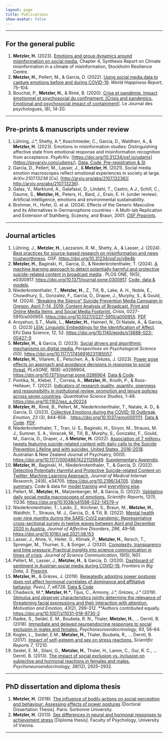 ```yaml
---
layout: page
title: Publications
show-avatar: false
---
```


___

## For the general public

1. **Metzler, H.** (2023). [Emotions and group dynamics around misinformation on social media](https://www.stockholmresilience.org/news--events/climate-misinformation/chapter-4-emotions-and-group-dynamics-around-misinformation-on-social-media.html), Chapter 4, Synthesis Report on Climate misinformation in a climate of misinformation, Stockholm Resilience Centre.
2. **Metzler, H.**, Pellert, M., & Garcia, D. (2022). [Using social media data to capture emotions before and during COVID-19](https://worldhappiness.report/ed/2022/using-social-media-data-to-capture-emotions-before-and-during-covid-19/). _World Happiness Report_, 75–104.
3. Bouchat, P., **Metzler, H.**, & Rimé, B. (2020). [Crise et pandémie. Impact émotionnel et psychosocial du confinement. [Crisis and pandemics. Emotional and psychosocial impact of containment]](https://www.cairn.info/revue-le-journal-des-psychologues-2020-8-page-14.htm#). Le Journal des psychologues, (8), 14-20.

___

## Pre-prints & manuscripts under review

1. Lühring, J.\*, Shetty, A.\*, Koschmieder, C., Garcia, D., Waldherr, A., & **Metzler, H.** (2023). Emotions in misinformation studies: Distinguishing affective state from emotional response and misinformation recognition from acceptance. _PsyArXiv_. [https://doi.org/10.31234/osf.io/udqms](https://psyarxiv.com/udqms/). [Data, Code, Pre-registration & SI](https://osf.io/tgzxr/).
2. Garcia, D., Pellert, M., Lasser, J., & **Metzler, H.** (2021). Social media emotion macroscopes reflect emotional experiences in society at large.  *ArXiv:2107.13236* [Cs]. [http://arxiv.org/abs/2107.13236]( http://arxiv.org/abs/2107.13236).
3. Galaz, V., Marklund, A., Galafassi, D., Lindahl, T., Castro, A.J., Schill, C., Daume, S., **Metzler, H.**, Peters, H., Bard, J., Ersin, E. H. (under review). Artificial intelligence, emotions and environmental sustainability.
4. Brohmer, H., Hofer, G. et al. (2024). Effects of the Generic Masculine and its Alternatives in Germanophone countries - A Multi-lab Replication and Extension of Stahlberg, Sczesny, and Braun, 2001. [*OSF Preprints*](https://osf.io/preprints/osf/q56rk).


___

## Journal articles

1. Lühring, J., **Metzler, H.**, Lazzaroni, R. M., Shetty, A., & Lasser, J. (2024). [Best practices for source-based research on misinformation and news trustworthiness](https://doi.org/10.31234/osf.io/v6e4b). OSF. https://doi.org/10.31234/osf.io/v6e4b
1. **Metzler, H.**, Baginski, H., Garcia, D., & Niederkrotenthaler, T. (2024). [A machine learning approach to detect potentially harmful and protective suicide-related content in broadcast media](https://doi.org/10.1371/journal.pone.0300917) . PLOS ONE, 19(5), e0300917. https://doi.org/10.1371/journal.pone.0300917. [Code, data & models](https://github.com/HubertBaginski/TranscriptsSuicideML).
2. Niederkrotenthaler, T., **Metzler, H.**, Z., Till, B., Lake, A. H., Noble, E., Chowdhury, S., Gonzalez, F., Garcia, D., Draper, J., Murphy, S., & Gould, M. (2024). [“Breaking the Silence” Suicide Prevention Media Campaign in Oregon, April 7–14, 2019: Content Analysis of Broadcast, Print and Online Media Items, and Social Media Footprint.](https://doi.org/10.1027/0227-5910/a000955) *Crisis*, 0227-5910/a000955. https://doi.org/10.1027/0227-5910/a000955. [PDF](/downloads/NiederkrotenthalerMetzler2024_crisis_Breaking_the_silence_campaign_evaluation.pdf)
3. Aroyehun, S.T., Malik, L., **Metzler, H.**, Haimerl, N., Di Natale, A., & Garcia, D. (2023) [LEIA: Linguistic Embeddings for the Identification of Affect](https://doi.org/10.1140/epjds/s13688-023-00427-0). EPJ Data Science, 12, 52. https://doi.org/10.1140/epjds/s13688-023-00427-0
4. **Metzler, H.**, & Garcia, D. (2023). [Social drivers and algorithmic mechanisms on digital media.](https://doi.org/10.1177/17456916231185057) _Perspectives on Psychological Science 0_(0). https://doi.org/10.1177/17456916231185057.
5. **Metzler, H.**, Vilarem, E., Petschen, A., & Grèzes, J. (2023). [Power pose effects on approach and avoidance decisions in response to social threat](https://doi.org/10.1371/journal.pone.0286904), *PLoSONE, 18*(8): e0286904, https://doi.org/10.1371/journal.pone.0286904. [Data & Code](https://osf.io/q8s3w).
6. Pontika, N., Klebel, T., Correia, A., **Metzler, H.**, Knoth, P., & Ross-Hellauer, T. (2022). [Indicators of research quality, quantity, openness and responsibility in institutional review, promotion and tenure policies across seven countries](https://doi.org/10.1162/qss_a_00224). *Quantitative Science Studies*, 1–49. https://doi.org/10.1162/qss_a_00224
7. **Metzler, H.**, Rimé, B., Pellert, M., Niederkrotenthaler, T., Natale, A. D., & Garcia, D. (2023). [Collective Emotions during the COVID-19 Outbreak](https://doi.org/10.1037/emo0001111). *Emotion, 23* (3), 844-858. . https://doi.org/10.1037/emo0001111. [Data & Code](https://osf.io/736kc/). [PDF](https://doi.org/10.31234/osf.io/qejxv).
8. Niederkrotenthaler, T., Tran, U. S., Baginski, H., Sinyor, M., Strauss, M. J., Sumner, S. A., Voracek, M., Till, B., Murphy, S., Gonzalez, F., Gould, M., Garcia, D., Draper, J., & **Metzler, H.** (2022). [Association of 7 million+ tweets featuring suicide-related content with daily calls to the Suicide Prevention Lifeline and with suicides, United States, 2016–2018](/downloads/Niederkrotenthaler2022_Twitter_Suicide_Timeseries_accepted_version.pdf). Australian & New Zealand Journal of Psychiatry, 00(0). https://doi.org/10.1177/00048674221126649. [Supplementary Appendix](/downloads/Niederkrotenthaler2022_Supplementary_Appendix_R1.pdf).
9. **Metzler, H.**, Baginski, H., Niederkrotenthaler, T., & Garcia, D. (2022). [Detecting Potentially Harmful and Protective Suicide-related Content on Twitter: Machine Learning Approach.](https://www.jmir.org/2022/8/e34705/) *Journal of Medical Internet Research*, 24(8), e34705. https://doi.org/10.2196/34705. [Video summary](https://www.youtube.com/watch?v=UykKQYPM1Kw). Code & data for [model training](https://github.com/HubertBaginski/TwitterSuicideML) and [everything else](https://github.com/hannahmetzler/TwitterSuicideR).
10. Pellert, M., **Metzler, H.**, Matzenberger, M., & Garcia, D. (2022). [Validating daily social media macroscopes of emotions.](https://www.nature.com/articles/s41598-022-14579-y) *Scientific Reports*, 12(1), 11236. https://doi.org/10.1038/s41598-022-14579-y
11. Niederkrotenthaler, T., Laido, Z., Kirchner, S., Braun, M.,  **Metzler, H.**, Waldhör, T., Strauss, M. J., Garcia, D., & Till, B. (2022). [Mental health over nine months during the SARS-CoV2 pandemic: Representative cross-sectional survey in twelve waves between April and December 2020 in Austria.](https://doi.org/10.1016/j.jad.2021.08.153) *Journal of Affective Disorders, 296*, 49–58. https://doi.org/10.1016/j.jad.2021.08.153
12. Lasser, J., Ahne, V., Heiler, G., Klimek, P., **Metzler, H.**, Reisch, T., Sprenger, M., Thurner, S., & Sorger, J. (2020). [Complexity, transparency and time pressure: Practical insights into science communication in times of crisis](https://doi.org/10.22323/2.19050801). *Journal of Science Communication*, 19(5), N01.
13. Pellert, M., Lasser, J., **Metzler, H.**, & Garcia, D. (2020). [Dashboard of sentiment in Austrian social media during COVID-19.](https://www.frontiersin.org/articles/10.3389/fdata.2020.00032/) *Frontiers in Big Data, 3*. [Preprint](http://arxiv.org/abs/2006.11158).
14. **Metzler, H.**, & Grèzes, J. (2019). [Repeatedly adopting power postures does not affect hormonal correlates of dominance and affiliative behavior](https://doi.org/10.7717/peerj.6726). *PeerJ, 7*, e6726. [Data & Code](https://osf.io/3nrsy/)
15. Chadwick, M.\*, __Metzler, H.\*__, Tijus, C., Armony, J.°, Grèzes, J.° (2019). [Stimulus and observer characteristics jointly determine the relevance of threatening facial expressions and their interaction with attention.](/downloads/Chadwick_2019_Stimulus_and_observer_characteristics_jointly_determine_the_relevance_of_threatening_facial_expressions.pdf) *Motivation and Emotion, 43*(2), 299–312. \*°Authors contributed equally. https://doi.org/10.1007/s11031-018-9730-2
16. Radke, S., Seidel, E. M., Boubela, R. N., Thaler, **Metzler, H.**, … Derntl, B. (2018). [Immediate and delayed neuroendocrine responses to social exclusion in males and females.](https://doi.org/10.1016/j.psyneuen.2018.04.005) *Psychoneuroendocrinology, 93*, 56–64.
17. Kogler, L., Seidel, E.M., **Metzler, H.**, Thaler, Boubela, R., … Derntl, B. (2017). [Impact of self-esteem and sex on stress reactions.](https://doi.org/10.1038/s41598-017-17485-w) *Scientific Reports 7*, 17210.
18. Seidel, E. M., Silani, G., **Metzler, H.**, Thaler, H., Lamm, C., Gur, R. C., … Derntl, B. (2013). [The impact of social exclusion vs. inclusion on subjective and hormonal reactions in females and males.](https://doi.org/10.1016/j.psyneuen.2013.07.021) *Psychoneuroendocrinology, 38*(12), 2925–2932.

___


## PhD dissertation and diploma thesis

1. **Metzler, H.** (2018). [The influence of bodily actions on social perception and behaviour: Assessing effects of power postures](https://doi.org/10.13140/RG.2.2.12354.22728) [Doctoral Dissertation Thesis]. Paris: Sorbonne University.
2. **Metzler, H.** (2013). [Sex differences in neural and hormonal responses to achievement stress](http://othes.univie.ac.at/27600/) [Diploma thesis]. Faculty of Psychology, University of Vienna.

___


